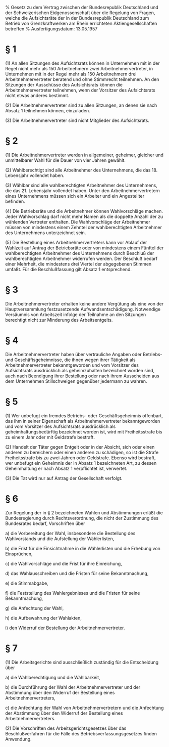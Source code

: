 % Gesetz zu dem Vertrag zwischen der Bundesrepublik Deutschland und der Schweizerischen Eidgenossenschaft über die Regelung von Fragen, welche die Aufsichtsräte der in der Bundesrepublik Deutschland zum Betrieb von Grenzkraftwerken am Rhein errichteten Aktiengesellschaften betreffen
% Ausfertigungsdatum: 13.05.1957
 
# § 1

(1) An allen Sitzungen des Aufsichtsrats können in Unternehmen mit in der Regel nicht mehr als 150 Arbeitnehmern zwei Arbeitnehmervertreter, in Unternehmen mit in der Regel mehr als 150 Arbeitnehmern drei Arbeitnehmervertreter beratend und ohne Stimmrecht teilnehmen. An den Sitzungen der Ausschüsse des Aufsichtsrats können die Arbeitnehmervertreter teilnehmen, wenn der Vorsitzer des Aufsichtsrats nicht etwas anderes bestimmt.

(2) Die Arbeitnehmervertreter sind zu allen Sitzungen, an denen sie nach Absatz 1 teilnehmen können, einzuladen.

(3) Die Arbeitnehmervertreter sind nicht Mitglieder des Aufsichtsrats.

# § 2

(1) Die Arbeitnehmervertreter werden in allgemeiner, geheimer, gleicher und unmittelbarer Wahl für die Dauer von vier Jahren gewählt.

(2) Wahlberechtigt sind alle Arbeitnehmer des Unternehmens, die das 18. Lebensjahr vollendet haben.

(3) Wählbar sind alle wahlberechtigten Arbeitnehmer des Unternehmens, die das 21. Lebensjahr vollendet haben. Unter den Arbeitnehmervertretern eines Unternehmens müssen sich ein Arbeiter und ein Angestellter befinden.

(4) Die Betriebsräte und die Arbeitnehmer können Wahlvorschläge machen. Jeder Wahlvorschlag darf nicht mehr Namen als die doppelte Anzahl der zu wählenden Vertreter enthalten. Die Wahlvorschläge der Arbeitnehmer müssen von mindestens einem Zehntel der wahlberechtigten Arbeitnehmer des Unternehmens unterzeichnet sein.

(5) Die Bestellung eines Arbeitnehmervertreters kann vor Ablauf der Wahlzeit auf Antrag der Betriebsräte oder von mindestens einem Fünftel der wahlberechtigten Arbeitnehmer des Unternehmens durch Beschluß der wahlberechtigten Arbeitnehmer widerrufen werden. Der Beschluß bedarf einer Mehrheit, die mindestens drei Viertel der abgegebenen Stimmen umfaßt. Für die Beschlußfassung gilt Absatz 1 entsprechend.

# § 3

Die Arbeitnehmervertreter erhalten keine andere Vergütung als eine von der Hauptversammlung festzusetzende Aufwandsentschädigung. Notwendige Versäumnis von Arbeitszeit infolge der Teilnahme an den Sitzungen berechtigt nicht zur Minderung des Arbeitsentgelts.

# § 4

Die Arbeitnehmervertreter haben über vertrauliche Angaben oder Betriebs- und Geschäftsgeheimnisse, die ihnen wegen ihrer Tätigkeit als Arbeitnehmervertreter bekanntgeworden und vom Vorsitzer des Aufsichtsrats ausdrücklich als geheimzuhalten bezeichnet worden sind, auch nach Beendigung ihrer Bestellung oder nach ihrem Ausscheiden aus dem Unternehmen Stillschweigen gegenüber jedermann zu wahren.

# § 5

(1) Wer unbefugt ein fremdes Betriebs- oder Geschäftsgeheimnis offenbart, das ihm in seiner Eigenschaft als Arbeitnehmervertreter bekanntgeworden und vom Vorsitzer des Aufsichtsrats ausdrücklich als geheimhaltungsbedürftig bezeichnet worden ist, wird mit Freiheitsstrafe bis zu einem Jahr oder mit Geldstrafe bestraft.

(2) Handelt der Täter gegen Entgelt oder in der Absicht, sich oder einen anderen zu bereichern oder einen anderen zu schädigen, so ist die Strafe Freiheitsstrafe bis zu zwei Jahren oder Geldstrafe. Ebenso wird bestraft, wer unbefugt ein Geheimnis der in Absatz 1 bezeichneten Art, zu dessen Geheimhaltung er nach Absatz 1 verpflichtet ist, verwertet.

(3) Die Tat wird nur auf Antrag der Gesellschaft verfolgt.

# § 6

Zur Regelung der in § 2 bezeichneten Wahlen und Abstimmungen erläßt die Bundesregierung durch Rechtsverordnung, die nicht der Zustimmung des Bundesrates bedarf, Vorschriften über

a) die Vorbereitung der Wahl, insbesondere die Bestellung des Wahlvorstands und die Aufstellung der Wählerlisten,

b) die Frist für die Einsichtnahme in die Wählerlisten und die Erhebung von Einsprüchen,

c) die Wahlvorschläge und die Frist für ihre Einreichung,

d) das Wahlausschreiben und die Fristen für seine Bekanntmachung,

e) die Stimmabgabe,

f) die Feststellung des Wahlergebnisses und die Fristen für seine Bekanntmachung,

g) die Anfechtung der Wahl,

h) die Aufbewahrung der Wahlakten,

i) den Widerruf der Bestellung der Arbeitnehmervertreter.

# § 7

(1) Die Arbeitsgerichte sind ausschließlich zuständig für die Entscheidung über

a) die Wahlberechtigung und die Wählbarkeit,

b) die Durchführung der Wahl der Arbeitnehmervertreter und der Abstimmung über den Widerruf der Bestellung eines Arbeitnehmervertreters,

c) die Anfechtung der Wahl von Arbeitnehmervertretern und die Anfechtung der Abstimmung über den Widerruf der Bestellung eines Arbeitnehmervertreters.

(2) Die Vorschriften des Arbeitsgerichtsgesetzes über das Beschlußverfahren für die Fälle des Betriebsverfassungsgesetzes finden Anwendung.
